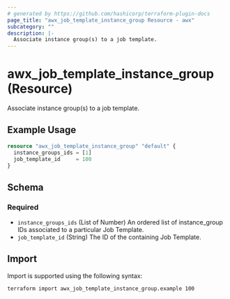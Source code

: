 ```yaml
---
# generated by https://github.com/hashicorp/terraform-plugin-docs
page_title: "awx_job_template_instance_group Resource - awx"
subcategory: ""
description: |-
  Associate instance group(s) to a job template.
---
```


# awx_job_template_instance_group (Resource)

Associate instance group(s) to a job template.

## Example Usage

```terraform
resource "awx_job_template_instance_group" "default" {
  instance_groups_ids = [1]
  job_template_id     = 100
}
```

<!-- schema generated by tfplugindocs -->
## Schema

### Required

- `instance_groups_ids` (List of Number) An ordered list of instance_group IDs associated to a particular Job Template.
- `job_template_id` (String) The ID of the containing Job Template.

## Import

Import is supported using the following syntax:

```shell
terraform import awx_job_template_instance_group.example 100
```
